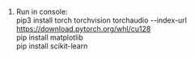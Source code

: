 1) Run in console:<br>
 pip3 install torch torchvision torchaudio --index-url https://download.pytorch.org/whl/cu128<br>
 pip install matplotlib<br>
 pip install scikit-learn<br>
 
 
 
